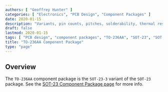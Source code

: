 ```yaml
---
authors: [ "Geoffrey Hunter" ]
categories: [ "Electronics", "PCB Design", "Component Packages" ]
date: 2020-01-15
description: "Variants, pin counts, pitches, solderability, thermal resistances, dimensions, land patterns, 3D models and more info for the TO-236AA component package."
draft: false
lastmod: 2020-01-15
tags: [ "PCB design", "component packages", "TO-236AA", "SOT-23", "SOT-23-3" ]
title: "TO-236AA Component Package"
type: "page"
---
```


## Overview

The `TO-236AA` component package is the `SOT-23-3` variant of the `SOT-23` package. See the [SOT-23 Component Package page](../sot-23-component-package) for more info.
